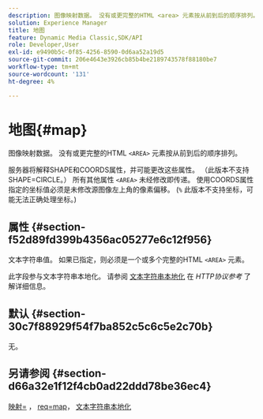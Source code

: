 ```yaml
---
description: 图像映射数据。 没有或更完整的HTML <area> 元素按从前到后的顺序排列。
solution: Experience Manager
title: 地图
feature: Dynamic Media Classic,SDK/API
role: Developer,User
exl-id: e9490b5c-0f85-4256-8590-0d6aa52a19d5
source-git-commit: 206e4643e3926cb85b4be2189743578f88180be7
workflow-type: tm+mt
source-wordcount: '131'
ht-degree: 4%

---
```


# 地图{#map}

图像映射数据。 没有或更完整的HTML `<AREA>` 元素按从前到后的顺序排列。

服务器将解释SHAPE和COORDS属性，并可能更改这些属性。 （此版本不支持SHAPE=CIRCLE。） 所有其他属性 `<AREA>` 未经修改即传递。 使用COORDS属性指定的坐标值必须是未修改源图像左上角的像素偏移。 (`%` 此版本不支持坐标，可能无法正确处理坐标。)

## 属性 {#section-f52d89fd399b4356ac05277e6c12f956}

文本字符串值。 如果已指定，则必须是一个或多个完整的HTML `<AREA>` 元素。

此字段参与文本字符串本地化。 请参阅 [文本字符串本地化](/help/aem-is-ir-api/is-api/http-ref/image-serving-api-ref/c-http-protocol-reference/c-syntax-and-features/r-text-string-localization.md) 在 *HTTP协议参考* 了解详细信息。

## 默认 {#section-30c7f88929f54f7ba852c5c6c5e2c70b}

无。

## 另请参阅 {#section-d66a32e1f12f4cb0ad22ddd78be36ec4}

[映射=](/help/aem-is-ir-api/is-api/http-ref/image-serving-api-ref/c-http-protocol-reference/c-command-reference/r-map.md) ， [req=map](/help/aem-is-ir-api/is-api/http-ref/image-serving-api-ref/c-http-protocol-reference/c-command-reference/r-req/r-req.md)， [文本字符串本地化](/help/aem-is-ir-api/is-api/http-ref/image-serving-api-ref/c-http-protocol-reference/c-syntax-and-features/r-text-string-localization.md)
